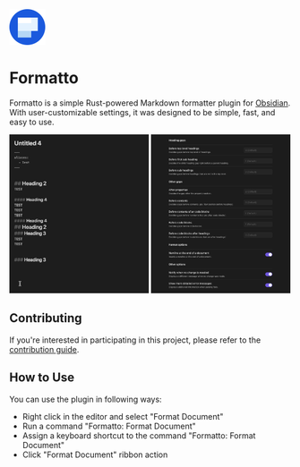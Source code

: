 <img src="./images/icon.png" alt="project-icon" width="64">

# Formatto
Formatto is a simple Rust-powered Markdown formatter plugin for [Obsidian](https://obsidian.md). With user-customizable settings, it was designed to be simple, fast, and easy to use.

<div>
    <img alt="use-example" width="49.4%" src="./images/example1.gif">
    <img alt="settings-example" width="49.4%" src="./images/example2.png">
</div>

## Contributing
If you're interested in participating in this project, please refer to the [contribution guide](https://github.com/polyecho/formatto/blob/main/CONTRIBUTING.md).


## How to Use
You can use the plugin in following ways:

- Right click in the editor and select "Format Document"
- Run a command "Formatto: Format Document"
- Assign a keyboard shortcut to the command "Formatto: Format Document"
- Click "Format Document" ribbon action